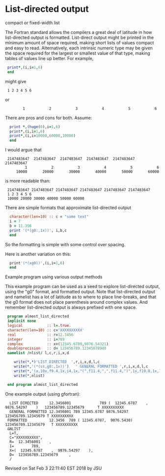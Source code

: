 # List-directed output

compact or fixed-width list

   The Fortran standard allows the compilers a great deal of latitude in how
   list-directed output is formatted. List-direct output might be printed in
   the minimum amount of space required, making short lists of values compact
   and easy to read. Alternatively, each intrinsic numeric type may be given
   the space required for the largest or smallest value of that type, making
   tables of values line up better. For example,
```fortran
 print*,(i,i=1,6)
 end
```
   might give
```text
 1 2 3 4 5 6
```
   or
```text
        1           2           3           4           5           6
```

   There are pros and cons for both. Assume:
```fortran
  print *,(huge(0),i=1,6)
  print*,(i,i=1,6)
  print*,(i,i=10000,60000,10000)
  end
```
   I would argue that
```text
 2147483647  2147483647  2147483647  2147483647  2147483647  2147483647
         1           2           3           4           5           6
     10000       20000       30000       40000       50000       60000
```
   is more readable than:

```text
 2147483647 2147483647 2147483647 2147483647 2147483647 2147483647
 1 2 3 4 5 6
 10000 20000 30000 40000 50000 60000
```

   There are simple formats that approximate list-directed output
```fortran
  character(len=10) :: c = "some text"
  i = 7
  b = 11.356
  print '(*(g0:,1x))', i,b,c
  end
```
   So the formatting is simple with some control over spacing.

   Here is another variation on this:
```fortran
  print'(*(xg0))',(i,i=1,6)
  end
```
Example program using various output methods

   This example program can be used as a seed to explore list-directed
   output, using the "g0" format, and formatted output. Note that
   list-directed output and namelist has a lot of latitude as to where to
   place line-breaks, and that the g0 format does not place parenthesis
   around complex values. And remember list-directed output is always
   prefixed with one space.
```fortran
 program almost_list_directed
 implicit none
 logical           :: l=.true.
 character(len=10) :: c='XXXXXXXXXX'
 real              :: r=12.3456
 integer           :: i=789
 complex           :: x=(12345.6789,9876.54321)
 doubleprecision   :: d= 123456789.123456789d0
 namelist /nlist/ l,c,r,i,x,d

    write(*,*)'LIST DIRECTED  ',r,i,x,d,l,c
    write(*,'(*(ss,g0:,1x))')   ' GENERAL FORMATTED ',r,i,x,d,l,c
    write(*,'(a,10x,f9.4,1x,i4,1x,"(",f11.4,",",f11.4,")",1x,f19.8,1x,l3,1x,a)') 'FORMATTED',r,i,x,d,l,c
    write(*,nlist)

 end program almost_list_directed
```

   One example output (using gfortran):
```text
  LIST DIRECTED     12.3456001             789 (  12345.6787    ,  9876.54297    )   123456789.12345679      T XXXXXXXXXX
  GENERAL FORMATTED 12.3456001 789 12345.6787 9876.54297 123456789.12345679 T XXXXXXXXXX
 FORMATTED          12.3456  789 ( 12345.6787,  9876.5430)  123456789.12345679   T XXXXXXXXXX
 &NLIST
  L=T,
  C="XXXXXXXXXX",
  R=  12.3456001    ,
  I=        789,
  X=(  12345.6787    ,  9876.54297    ),
  D=  123456789.12345679     ,
  /
```
Revised on Sat Feb 3 22:11:40 EST 2018 by JSU

